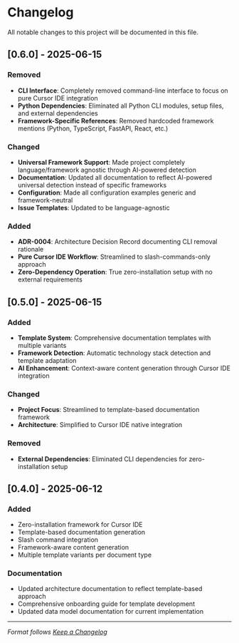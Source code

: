 # Changelog

All notable changes to this project will be documented in this file.

## [0.6.0] - 2025-06-15

### Removed

- **CLI Interface**: Completely removed command-line interface to focus on pure Cursor IDE integration
- **Python Dependencies**: Eliminated all Python CLI modules, setup files, and external dependencies
- **Framework-Specific References**: Removed hardcoded framework mentions (Python, TypeScript, FastAPI, React, etc.)

### Changed

- **Universal Framework Support**: Made project completely language/framework agnostic through AI-powered detection
- **Documentation**: Updated all documentation to reflect AI-powered universal detection instead of specific frameworks
- **Configuration**: Made all configuration examples generic and framework-neutral
- **Issue Templates**: Updated to be language-agnostic

### Added

- **ADR-0004**: Architecture Decision Record documenting CLI removal rationale
- **Pure Cursor IDE Workflow**: Streamlined to slash-commands-only approach
- **Zero-Dependency Operation**: True zero-installation setup with no external requirements

## [0.5.0] - 2025-06-15

### Added

- **Template System**: Comprehensive documentation templates with multiple variants
- **Framework Detection**: Automatic technology stack detection and template adaptation
- **AI Enhancement**: Context-aware content generation through Cursor IDE integration

### Changed

- **Project Focus**: Streamlined to template-based documentation framework
- **Architecture**: Simplified to Cursor IDE native integration

### Removed

- **External Dependencies**: Eliminated CLI dependencies for zero-installation setup

## [0.4.0] - 2025-06-12

### Added

- Zero-installation framework for Cursor IDE
- Template-based documentation generation
- Slash command integration
- Framework-aware content generation
- Multiple template variants per document type

### Documentation

- Updated architecture documentation to reflect template-based approach
- Comprehensive onboarding guide for template development
- Updated data model documentation for current implementation

---

*Format follows [Keep a Changelog](https://keepachangelog.com/en/1.0.0/)*
